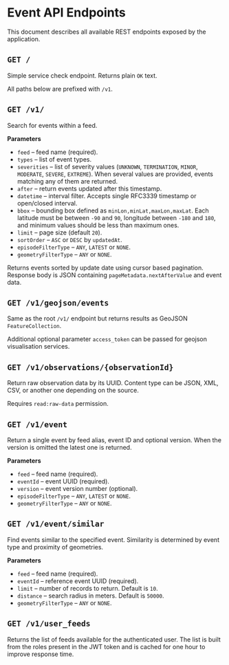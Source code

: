# Event API Endpoints

This document describes all available REST endpoints exposed by the application.

## `GET /`
Simple service check endpoint. Returns plain `OK` text.

All paths below are prefixed with `/v1`.

## `GET /v1/`
Search for events within a feed.

**Parameters**
- `feed` – feed name (required).
- `types` – list of event types.
- `severities` – list of severity values (`UNKNOWN`, `TERMINATION`, `MINOR`, `MODERATE`, `SEVERE`, `EXTREME`).
  When several values are provided, events matching any of them are returned.
- `after` – return events updated after this timestamp.
- `datetime` – interval filter. Accepts single RFC3339 timestamp or open/closed interval.
- `bbox` – bounding box defined as `minLon,minLat,maxLon,maxLat`. Each latitude must
  be between `-90` and `90`, longitude between `-180` and `180`, and minimum values
  should be less than maximum ones.
- `limit` – page size (default `20`).
- `sortOrder` – `ASC` or `DESC` by `updatedAt`.
- `episodeFilterType` – `ANY`, `LATEST` or `NONE`.
- `geometryFilterType` – `ANY` or `NONE`.

Returns events sorted by update date using cursor based pagination. Response body is JSON containing `pageMetadata.nextAfterValue` and event data.

## `GET /v1/geojson/events`
Same as the root `/v1/` endpoint but returns results as GeoJSON `FeatureCollection`.

Additional optional parameter `access_token` can be passed for geojson visualisation services.

## `GET /v1/observations/{observationId}`
Return raw observation data by its UUID. Content type can be JSON, XML, CSV, or another one depending on the source.

Requires `read:raw-data` permission.

## `GET /v1/event`
Return a single event by feed alias, event ID and optional version. When the version is omitted the latest one is returned.

**Parameters**
- `feed` – feed name (required).
- `eventId` – event UUID (required).
- `version` – event version number (optional).
- `episodeFilterType` – `ANY`, `LATEST` or `NONE`.
- `geometryFilterType` – `ANY` or `NONE`.

## `GET /v1/event/similar`
Find events similar to the specified event. Similarity is determined by event type and proximity of geometries.

**Parameters**
- `feed` – feed name (required).
- `eventId` – reference event UUID (required).
- `limit` – number of records to return. Default is `10`.
- `distance` – search radius in meters. Default is `50000`.
- `geometryFilterType` – `ANY` or `NONE`.

## `GET /v1/user_feeds`
Returns the list of feeds available for the authenticated user. The list is built from the roles present in the JWT token and is cached for one hour to improve response time.
